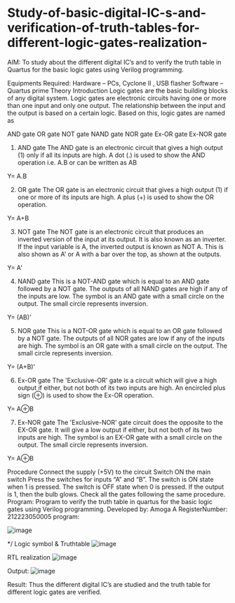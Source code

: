 # Study-of-basic-digital-IC-s-and-verification-of-truth-tables-for-different-logic-gates-realization-
 AIM:
To study about the different digital IC’s and to verify the truth table in Quartus for the basic logic gates using Verilog programming.

Equipments Required:
Hardware – PCs, Cyclone II , USB flasher
Software – Quartus prime
Theory
Introduction
Logic gates are the basic building blocks of any digital system. Logic gates are electronic circuits having one or more than one input and only one output. The relationship between the input and the output is based on a certain logic. Based on this, logic gates are named as

AND gate
OR gate
NOT gate
NAND gate
NOR gate
Ex-OR gate
Ex-NOR gate
1) AND gate
The AND gate is an electronic circuit that gives a high output (1) only if all its inputs are high. A dot (.) is used to show the AND operation i.e. A.B or can be written as AB

Y= A.B

2) OR gate
The OR gate is an electronic circuit that gives a high output (1) if one or more of its inputs are high. A plus (+) is used to show the OR operation.

Y= A+B

3) NOT gate
The NOT gate is an electronic circuit that produces an inverted version of the input at its output. It is also known as an inverter. If the input variable is A, the inverted output is known as NOT A. This is also shown as A' or A with a bar over the top, as shown at the outputs.

Y= A'

4) NAND gate
This is a NOT-AND gate which is equal to an AND gate followed by a NOT gate. The outputs of all NAND gates are high if any of the inputs are low. The symbol is an AND gate with a small circle on the output. The small circle represents inversion.

Y= (AB)’

5) NOR gate
This is a NOT-OR gate which is equal to an OR gate followed by a NOT gate. The outputs of all NOR gates are low if any of the inputs are high. The symbol is an OR gate with a small circle on the output. The small circle represents inversion.

Y= (A+B)’

6) Ex-OR gate
The 'Exclusive-OR' gate is a circuit which will give a high output if either, but not both of its two inputs are high. An encircled plus sign (⊕) is used to show the Ex-OR operation.

Y= A⊕B

7) Ex-NOR gate
The 'Exclusive-NOR' gate circuit does the opposite to the EX-OR gate. It will give a low output if either, but not both of its two inputs are high. The symbol is an EX-OR gate with a small circle on the output. The small circle represents inversion.

Y= A⊕B

Procedure
Connect the supply (+5V) to the circuit
Switch ON the main switch
Press the switches for inputs “A” and “B”. The switch is ON state when 1 is pressed. The switch is OFF state when 0 is pressed.
If the output is 1, then the bulb glows.
Check all the gates following the same procedure.
Program:
Program to verify the truth table in quartus for the basic logic gates using Verilog programming.
Developed by: Amoga A
RegisterNumber:  212223050005
program:

![image](https://github.com/Amogaannadurai/Study-of-basic-digital-IC-s-and-verification-of-truth-tables-for-different-logic-gates-realization-/assets/148233865/bdd1a708-c3e6-48b8-bf97-56c557a6e783)
 
*/
Logic symbol & Truthtable
![image](https://github.com/Amogaannadurai/Study-of-basic-digital-IC-s-and-verification-of-truth-tables-for-different-logic-gates-realization-/assets/148233865/632cb7d9-1ee6-4382-9be2-d8b3dd7ffe5c)


RTL realization
![image](https://github.com/Amogaannadurai/Study-of-basic-digital-IC-s-and-verification-of-truth-tables-for-different-logic-gates-realization-/assets/148233865/18e3bda1-11ea-4bb0-8c95-b9d340930f84)


Output:
![image](https://github.com/Amogaannadurai/Study-of-basic-digital-IC-s-and-verification-of-truth-tables-for-different-logic-gates-realization-/assets/148233865/aff83835-0599-4f46-b140-f80260711481)



Result:
Thus the different digital IC’s are studied and the truth table for different logic gates are verified.
